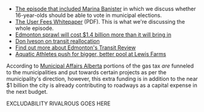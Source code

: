 ---
---

* [The episode that included Marina Banister](http://basketofyegs.com/episode/2016/03/21/city-of-edmonton-youth-council/) in which we discuss whether 16-year-olds should be able to vote in municipal elections.
* [The User Fees Whitepaper](http://www.edmonton.ca/city_government/documents/TWWF_User_Fees_White_Paper.pdf) (PDF). This is what we're discussing the whole episode.
* [Edmonton sprawl will cost $1.4 billion more than it will bring in](http://www.metronews.ca/news/edmonton/2016/03/17/edmonton-sprawl-will-cost-billion-more-.html)
* [Don Iveson on transit reallocation](http://doniveson.ca/2016/04/13/rolling-out-a-better-transit-system/)
* [Find out more about Edmonton's Transit Review](http://www.edmonton.ca/transportation/transit-strategy.aspx)
* [Aquatic Athletes push for bigger, better pool at Lewis Farms](http://www.cbc.ca/news/canada/edmonton/aquatic-athletes-push-for-bigger-better-pool-at-lewis-farms-rec-centre-1.3409335)

According to [Municipal Affairs Alberta](http://www.municipalaffairs.alberta.ca/federal-gas-tax-fund) portions of the gas tax *are* funneled
to the municipalities and put towards certain projects as per the municipality's direction, however, this extra funding is in addition to
the near $1 billion the city is already contributing to roadways as a capital expense in the next budget.

EXCLUDABILITY RIVALROUS GOES HERE
